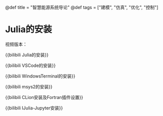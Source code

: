 @def title = "智慧能源系统导论"
@def tags = ["建模", "仿真", "优化", "控制"]

# Julia的安装

视频版本：

{{bilibili Julia的安装}}

{{bilibili VSCode的安装}}

{{bilibili WindowsTerminal的安装}}

{{bilibili msys2的安装}}

{{bilibili CLion安装及Fortran插件设置}}

{{bilibili IJulia-Jupyter安装}}